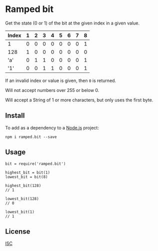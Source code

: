 # Ramped bit

Get the state (0 or 1) of the bit at the given index in a given value.

| Index | 1 | 2 | 3 | 4 | 5 | 6 | 7 | 8 |
|-------|---|---|---|---|---|---|---|---|
|     1 | 0 | 0 | 0 | 0 | 0 | 0 | 0 | 1 |
|   128 | 1 | 0 | 0 | 0 | 0 | 0 | 0 | 0 |
|   'a' | 0 | 1 | 1 | 0 | 0 | 0 | 0 | 1 |
|   '1' | 0 | 0 | 1 | 1 | 0 | 0 | 0 | 1 |

If an invalid index or value is given, then `0` is returned.

Will not accept numbers over 255 or below 0.

Will accept a String of 1 or more characters, but only uses the first byte.


## Install

To add as a dependency to a [Node.js](https://nodejs.org/en/) project:

	npm i ramped.bit --save


## Usage

	bit = require('ramped.bit')

	highest_bit = bit(1)
	lowest_bit = bit(8)

	highest_bit(128)
	// 1

	lowest_bit(128)
	// 0

	lowest_bit(1)
	// 1


## License

[ISC](https://github.com/MattMS/ramped.js/blob/master/LICENSE)
